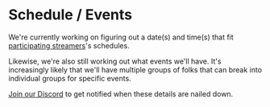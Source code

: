 # Schedule / Events

We're currently working on figuring out a date(s) and time(s) that fit [participating streamers](/streamers-setup)'s
schedules.

Likewise, we're also still working out what events we'll have. It's increasingly likely that we'll have multiple groups
of folks that can break into individual groups for specific events.

[Join our Discord](https://discord.theframedrops.com) to get notified when these details are nailed down.

<div id="calendar">
  <v-app>
    <event-modal :event="activeEvent" @close="setActiveEvent({event: null})"></event-modal>
    <v-calendar
        @click:event="setActiveEvent($event)"
        ref="calendar"
        color="primary"
        type="custom-daily"
        start="2021-09-25"
        end="2021-09-26"
        :events="events"
        :event-color="getEventColor"
        @change="fetchEvents"
    ></v-calendar>
    </v-app>
</div>

<script>
Vue.component('event-modal', {
    props: ['event'],
    emits: ['close'],
    template: `
  <v-dialog
      :value="event"
      @input="setDialogOpenVal($event)"
      transition="dialog-bottom-transition"
    >
 <v-card
          class="mx-auto"
          max-width="400"
      >
      <v-img
          class="white--text align-end"
          height="200px"
          :src="event?.backgroundImage"
      >
        <v-card-title>{{event?.name}}</v-card-title>
      </v-img>

      <v-card-subtitle class="pb-0">
        {{event?.start?.toLocaleString()}}
      </v-card-subtitle>

      <v-card-text class="text--primary">
        {{event?.description}}
      </v-card-text>

      <v-card-actions>
        <v-btn
            color="orange"
            text
        >
          Share
        </v-btn>

        <v-btn
            color="orange"
            text
        >
          Explore
        </v-btn>
      </v-card-actions>
      </v-card>
    </v-dialog>
    `,
    methods: {
        setDialogOpenVal(val) {
            if (val) return; 
            this.$emit('close')
        },
    }
});

new Vue({
  el: '#calendar',
  vuetify: new Vuetify(),
  data: () => ({
    events: window.Schedule,
    activeEvent: null
  }),
  mounted () {
    this.$refs.calendar.checkChange()
    const params = this.getParams()
    if (!params.has('eventId')) return;
    const eventId = params.get('eventId');
    const matchEvent = this.events.find(e => `${e.id}`.trim() === `${eventId}`.trim());
    if (!matchEvent) return;
    this.setActiveEvent({event: matchEvent})
  },
  methods: {
    getParams() {
        return new URLSearchParams((new URL(location.href)).hash.replace(/.*?(?=\?)/, ''));
    },
    setActiveEvent({event}) {
       this.activeEvent = event;
        const currentParams = this.getParams();
        if (event) {
            currentParams.set('eventId', event.id);
        } else {
            currentParams.delete('eventId')
        }
        location.hash = (new URL(location.href).hash).replace(/\?.*?$/, "?" + currentParams.toString());
    },
    getEventColor (event) {
      return event.color
    },
fetchEvents() {
return this.events;
}
  },
})
</script>

<style>
.v-application {
    all: unset;
}

.v-dialog > .v-card > .v-card__text {
    box-sizing: border-box;
}

.v-dialog {
    width: initial;
}
</style>
